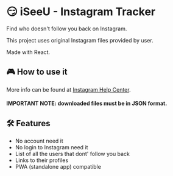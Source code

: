 # 😏 iSeeU - Instagram Tracker

Find who doesn't follow you back on Instagram.

This project uses original Instagram files provided by user.

Made with React.

## 🎮 How to use it

More info can be found at [Instagram Help Center](https://help.instagram.com/181231772500920).

#### IMPORTANT NOTE: downloaded files must be in JSON format.

## 🛠️ Features

- No account need it
- No login to Instagram need it
- List of all the users that dont' follow you back
- Links to their profiles
- PWA (standalone app) compatible
